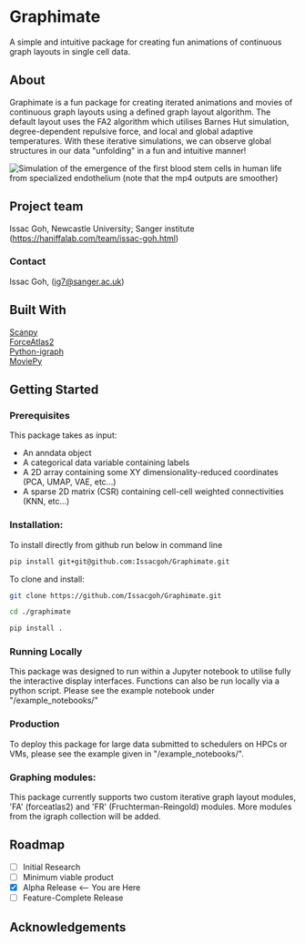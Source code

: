 # Graphimate

A simple and intuitive package for creating fun animations of continuous graph layouts in single cell data. 

## About
Graphimate is a fun package for creating iterated animations and movies of continuous graph layouts using a defined graph layout algorithm. The default layout uses the FA2 algorithm which utilises Barnes Hut simulation, degree-dependent repulsive force, and local and global adaptive temperatures. With these iterative simulations, we can observe global structures in our data "unfolding" in a fun and intuitive manner! 

![Simulation of the emergence of the first blood stem cells in human life from specialized endothelium (note that the mp4 outputs are smoother)](https://github.com/Issacgoh/Graphimate/blob/main/resources/Emergence_first_blood_stem_cells.mp4.gif)


## Project team
Issac Goh, Newcastle University; Sanger institute (https://haniffalab.com/team/issac-goh.html)

### Contact
Issac Goh, (ig7@sanger.ac.uk)

## Built With
[Scanpy](https://scanpy.readthedocs.io/en/stable/)   
[ForceAtlas2](https://journals.plos.org/plosone/article?id=10.1371/journal.pone.0098679)  
[Python-igraph](https://python.igraph.org/en/stable/)  
[MoviePy](https://zulko.github.io/moviepy/)

## Getting Started

### Prerequisites
This package takes as input:
  - An anndata object
  - A categorical data variable containing labels
  - A 2D array containing some XY dimensionality-reduced coordinates (PCA, UMAP, VAE, etc...)
  - A sparse 2D matrix (CSR) containing cell-cell weighted connectivities (KNN, etc...)

### Installation:
To install directly from github run below in command line

```bash
pip install git+git@github.com:Issacgoh/Graphimate.git
```

To clone and install:
```bash
git clone https://github.com/Issacgoh/Graphimate.git

cd ./graphimate

pip install .
```
### Running Locally
This package was designed to run within a Jupyter notebook to utilise fully the interactive display interfaces. Functions can also be run locally via a python script. 
Please see the example notebook under "/example_notebooks/"

### Production
To deploy this package for large data submitted to schedulers on HPCs or VMs, please see the example given in "/example_notebooks/". 

### Graphing modules:
This package currently supports two custom iterative graph layout modules, 'FA' (forceatlas2) and 'FR' (Fruchterman-Reingold) modules.
More modules from the igraph collection will be added.

## Roadmap

- [ ] Initial Research
- [ ] Minimum viable product
- [x] Alpha Release <-- You are Here
- [ ] Feature-Complete Release

## Acknowledgements


